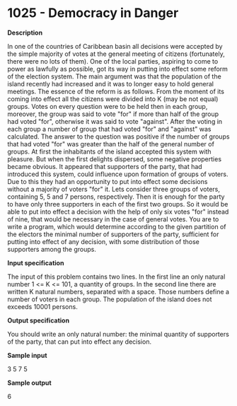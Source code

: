 # 1025 - Democracy in Danger

**Description**

In one of the countries of Caribbean basin all decisions were accepted by the simple majority of votes at the general meeting of citizens (fortunately, there were no lots of them). One of the local parties, aspiring to come to power as lawfully as possible, got its way in putting into effect some reform of the election system. The main argument was that the population of the island recently had increased and it was to longer easy to hold general meetings. The essence of the reform is as follows. From the moment of its coming into effect all the citizens were divided into K (may be not equal) groups. Votes on every question were to be held then in each group, moreover, the group was said to vote "for" if more than half of the group had voted "for", otherwise it was said to vote "against". After the voting in each group a number of group that had voted "for" and "against" was calculated. The answer to the question was positive if the number of groups that had voted "for" was greater than the half of the general number of groups. At first the inhabitants of the island accepted this system with pleasure. But when the first delights dispersed, some negative properties became obvious. It appeared that supporters of the party, that had introduced this system, could influence upon formation of groups of voters. Due to this they had an opportunity to put into effect some decisions without a majority of voters "for" it. Lets consider three groups of voters, containing 5, 5 and 7 persons, respectively. Then it is enough for the party to have only three supporters in each of the first two groups. So it would be able to put into effect a decision with the help of only six votes "for" instead of nine, that would be necessary in the case of general votes. You are to write a program, which would determine according to the given partition of the electors the minimal number of supporters of the party, sufficient for putting into effect of any decision, with some distribution of those supporters among the groups.

**Input specification**

The input of this problem contains two lines. In the first line an only natural number 1 <= K <= 101, a quantity of groups. In the second line there are written K natural numbers, separated with a space. Those numbers define a number of voters in each group. The population of the island does not exceeds 10001 persons.

**Output specification**

You should write an only natural number: the minimal quantity of supporters of the party, that can put into effect any decision.

**Sample input**

3
5 7 5

**Sample output**

6